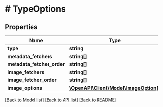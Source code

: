 # # TypeOptions

## Properties

Name | Type | Description | Notes
------------ | ------------- | ------------- | -------------
**type** | **string** |  | [optional]
**metadata_fetchers** | **string[]** |  | [optional]
**metadata_fetcher_order** | **string[]** |  | [optional]
**image_fetchers** | **string[]** |  | [optional]
**image_fetcher_order** | **string[]** |  | [optional]
**image_options** | [**\OpenAPI\Client\Model\ImageOption[]**](ImageOption.md) |  | [optional]

[[Back to Model list]](../../README.md#models) [[Back to API list]](../../README.md#endpoints) [[Back to README]](../../README.md)

